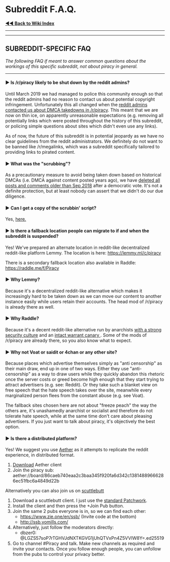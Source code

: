 # Subreddit F.A.Q.

[◄◄ **Back to Wiki Index**](https://www.reddit.com/r/Piracy/wiki/index)

***

***

## SUBREDDIT-SPECIFIC FAQ

_The following FAQ if meant to answer common questions about the workings of this specific subreddit, not about piracy in general._

***

#### ► Is /r/piracy likely to be shut down by the reddit admins?

Until March 2019 we had managed to police this community enough so that the reddit admins had no reason to contact us about potential copyright infringement. Unfortunately this all changed when the [reddit admins contacted us about DMCA takedowns in /r/piracy](https://www.reddit.com/r/Piracy/comments/b28d9q/rpiracy\_has\_received\_a\_notice\_of\_multiple/). This meant that we are now on thin ice, on apparently unreasonable expectations (e.g. removing all potentially links which were posted throughout the history of this subreddit, or policing simple questions about sites which didn't even use any links).

As of now, the future of this subreddit is in potential jeopardy as we have no clear guidelines from the reddit administrators. We definitely do not want to be banned like /r/megalinks, which was a subreddit specifically tailored to providing links to pirated content.

&#x20;

#### ► What was the "scrubbing"?

As a precautionary measure to avoid being taken down based on historical DMCAs (i.e. DMCA against content posted years ago), we have [deleted all posts and comments older than Sep 2018](https://www.reddit.com/r/Piracy/comments/b4pkwp/scrubbin\_the\_deck/) after a democratic vote. It's not a definite protection, but at least nobody can assert that we didn't do our due diligence.

&#x20;

#### ► Can I get a copy of the scrubbin' script?

Yes, [here.](https://github.com/db0/subredditScrubber)

&#x20;

#### ► Is there a fallback location people can migrate to if and when the subreddit is suspended?

Yes! We've prepared an alternate location in reddit-like decentralized reddit-like platform Lemmy. The location is here: https://lemmy.ml/c/piracy

There is a secondary fallback location also available in Raddle: https://raddle.me/f/Piracy

&#x20;

#### ► Why Lemmy?

Because it's a decentralized reddit-like alternative which makes it increasingly hard to be taken down as we can move our content to another instance easily while users retain their accounts. The head mod of /r/piracy is already there as well.

#### ► Why Raddle?

Because it's a decent reddit-like alternative run by anarchists [with a strong security culture](https://raddle.me/wiki/privacy\_policy) and an [intact warrant canary ](https://raddle.me/wiki/warrant\_canary). Some of the mods of /r/piracy are already there, so you also know what to expect.

&#x20;

#### ► Why not Voat or saidit or 4chan or any other site?

Because places which advertise themselves simply as "anti censorship" as their main draw, end up in one of two ways. Either they use "anti-censorship" as a way to draw users while they quickly abandon this rhetoric once the server costs or greed become high enough that they start trying to attract advertisers (e.g. see: Reddit). Or they take such a blanket view on free speech that the hate speech takes over the site, meanwhile every marginalized person flees from the constant abuse (e.g. see Voat).

The fallback sites chosen here are not about "freeze peach" the way the others are, it's unashamedly anarchist or socialist and therefore do not tolerate hate speech, while at the same time don't care about pleasing advertisers. If you just want to talk about piracy, it's objectively the best option.

&#x20;

#### ► Is there a distributed platform?

Yes! We suggest you use [Aether](https://getaether.net) as it attempts to replicate the reddit experience, in distributed format.

1. [Download](https://getaether.net/download?utm\_source=reddit-piracy\&utm\_medium=reddit\&utm\_content=signup-download-link) Aether client
2. Join the piracy sub: aether://board/86caeb740eaa2c3baa345f920fa6d342c13814889666286ec51fbc6a4849d22b

Alternatively you can also join us on [scuttlebutt](https://www.scuttlebutt.nz/getting-started)

1. Download a scuttlebutt client. I just use the [standard Patchwork](https://ahdinosaur.github.io/patchwork-downloader/).
2. Install the client and then press the +Join Pub button.
3. Join the same 2 pubs everyone is in, so we can find each other:
   * https://www.zie.one/en/ssb/ (Invite code at the bottom)
   * http://ssb.yomills.com/
4. Alternatively, just follow the moderators directly:
   * dbzer0: @LGZS57soP7rTGHVJdNXTKGVG1jUhQTVxPn4Z5VVIW8Y=.ed25519
5. Go to channel #Piracy and talk. Make new channels as required and invite your contacts. Once you follow enough people, you can unfollow from the pubs to control your privacy better.

&#x20;

&#x20;
